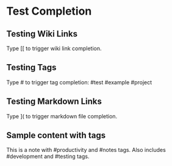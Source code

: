 # Test Completion

## Testing Wiki Links
Type [[ to trigger wiki link completion.

## Testing Tags  
Type # to trigger tag completion: #test #example #project

## Testing Markdown Links
Type ]( to trigger markdown file completion.

## Sample content with tags
This is a note with #productivity and #notes tags.
Also includes #development and #testing tags.
